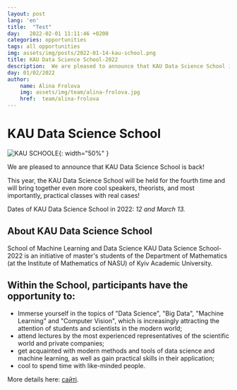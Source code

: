 ```yaml
---
layout: post
lang: 'en'
title:  "Test"
day:   2022-02-01 11:11:46 +0200
categories: opportunities
tags: all opportunities 
img: assets/img/posts/2022-01-14-kau-school.png
title: KAU Data Science School-2022
description:  We are pleased to announce that KAU Data Science School is back!
day: 01/02/2022
author:
    name: Alina Frolova
    img: assets/img/team/alina-frolova.jpg
    href:  team/alina-frolova
---
```


# KAU Data Science School

![KAU SCHOOLE]({{site.baseurl}}/{{page.img}} "Title" ){: width="50%" }

We are pleased to announce that KAU Data Science School is back!

This year, the KAU Data Science School will be held for the fourth time and will bring together even more cool speakers, theorists, and most importantly, practical classes with real cases!

Dates of KAU Data Science School in 2022: _12 and March 13._

## About KAU Data Science School

School of Machine Learning and Data Science KAU Data Science School-2022 is an initiative of master's students of the Department of Mathematics (at the Institute of Mathematics of NASU) of Kyiv Academic University.

## Within the School, participants have the opportunity to:
- Immerse yourself in the topics of "Data Science", "Big Data", "Machine Learning" and "Computer Vision", which is increasingly attracting the attention of students and scientists in the modern world;
- attend lectures by the most experienced representatives of the scientific world and private companies;
- get acquainted with modern methods and tools of data science and machine learning, as well as gain practical skills in their application;
- cool to spend time with like-minded people.

More details here:  [сайті](https://sites.google.com/view/kau-dss2022/Main).
